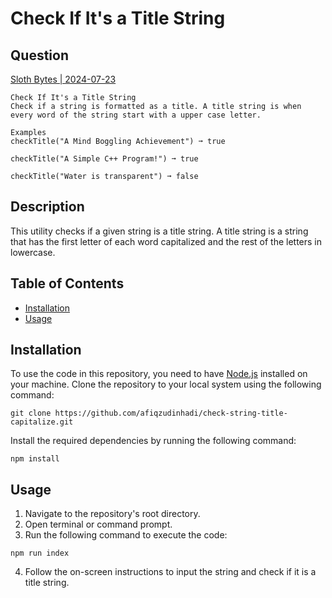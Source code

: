 # Check If It's a Title String

## Question

[Sloth Bytes | 2024-07-23](https://slothbytes.beehiiv.com/p/sus?utm_source=slothbytes.beehiiv.com&utm_medium=newsletter&utm_campaign=impostor-syndrome)

```
Check If It's a Title String
Check if a string is formatted as a title. A title string is when every word of the string start with a upper case letter.

Examples
checkTitle("A Mind Boggling Achievement") ➞ true

checkTitle("A Simple C++ Program!") ➞ true

checkTitle("Water is transparent") ➞ false
```

## Description

This utility checks if a given string is a title string. A title string is a string that has the first letter of each word capitalized and the rest of the letters in lowercase.

## Table of Contents

- [Installation](#installation)
- [Usage](#usage)

## Installation

To use the code in this repository, you need to have [Node.js](https://nodejs.org/en) installed on your machine. Clone the repository to your local system using the following command:

```
git clone https://github.com/afiqzudinhadi/check-string-title-capitalize.git
```

Install the required dependencies by running the following command:

```
npm install
```

## Usage

1. Navigate to the repository's root directory.
2. Open terminal or command prompt.
3. Run the following command to execute the code:

```
npm run index
```

4. Follow the on-screen instructions to input the string and check if it is a title string.
